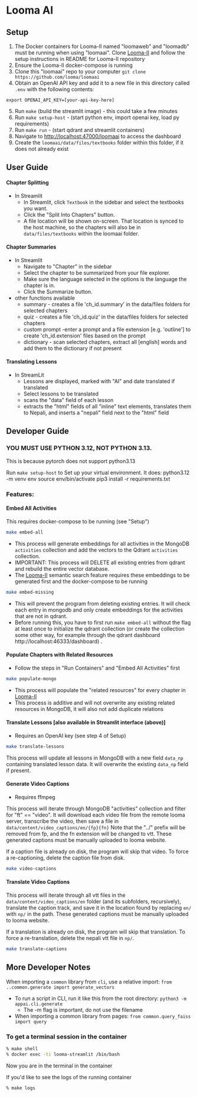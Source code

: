 # Looma AI

## Setup

1. The Docker containers for Looma-II named "loomaweb" and "loomadb" must be running when using "loomaai". Clone [Looma-II](https://github.com/looma/Looma-II) and follow the setup instructions in README for Looma-II repository
2. Ensure the Looma-II docker-compose is running
3. Clone this "loomaai" repo to your computer `git clone https://github.com/looma/loomaai`
4. Obtain an OpenAI API key and add it to a new file in this directory called `.env` with the following contents:
```shell
export OPENAI_API_KEY=[your-api-key-here]
```
5. Run `make` (build the streamlit image) - this could take a few minutes 
6. Run `make setup-host` - (start python env, import openai key, load py requirements)
7. Run `make run` - (start qdrant and streamlit containers)
8. Navigate to [http://localhost:47000/loomaai](http://localhost:47000/loomaai) to access the dashboard
9. Create the `loomaai/data/files/textbooks` folder within this folder, if it does not already exist


## User Guide

#### Chapter Splitting

* In Streamlit
  * In Streamlit, click `Textbook` in the sidebar and select the textbooks you want.
  * Click the "Split Into Chapters" button. 
  * A file location will be shown on-screen. That location is synced to the host machine, so the chapters will also be in `data/files/textbooks` within the loomaai folder.

#### Chapter Summaries

* In Streamlit
  * Navigate to "Chapter" in the sidebar
  * Select the chapter to be summarized from your file explorer.
  * Make sure the language selected in the options is the language the chapter is in.
  * Click the Summarize button.
* other functions available
  * summary - creates a file 'ch_id.summary' in the data/files folders for selected chapters
  * quiz - creates a file 'ch_id.quiz' in the data/files folders for selected chapters
  * custom prompt -enter a prompt and a file extension [e.g. 'outline'] to create 'ch_id.extension' files based on the prompt
  * dictionary - scan selected chapters, extract all [english] words and add them to the dictionary if not present

#### Translating Lessons

* In StreamLit
  * Lessons are displayed, marked with "AI" and date translated if translated
  * Select lessons to be translated
  * scans the "data" field of each lesson
  * extracts the "html" fields of all "inline" text elements, translates them to Nepali, and inserts a "nepali" field next to the "html" field

## Developer Guide

### **YOU MUST USE PYTHON 3.12, NOT PYTHON 3.13**.
This is because pytorch does not support python3.13

 Run `make setup-host` to Set up your virtual environment. 
 It does:
	python3.12 -m venv env
	source env/bin/activate
	pip3 install -r requirements.txt


### Features:

#### Embed All Activities

This requires  docker-compose to be running (see "Setup")

```bash
make embed-all
```
* This process will generate embeddings for all activities in the MongoDB `activities` collection and add the vectors to the Qdrant `activities` collection.
* IMPORTANT: This process will DELETE all existing entries from qdrant and rebuild the entire vector database.
* The [Looma-II](https://github.com/looma/Looma-II) semantic search feature requires these embeddings to be generated first and the docker-compose to be running

```bash
make embed-missing
```
* This will prevent the program from deleting existing entries. It will check each entry in mongodb and only create embeddings for the activities that are not in qdrant.
* Before running this, you have to first run `make embed-all` without the flag at least once to initialize the qdrant collection (or create the collection some other way, for example through the qdrant dashboard http://localhost:46333/dashboard) .


#### Populate Chapters with Related Resources

* Follow the steps in "Run Containers" and "Embed All Activities" first

```bash
make populate-mongo
```
* This process will populate the "related resources" for every chapter in [Looma-II](https://github.com/looma/Looma-II)
* This process is additive and will not overwrite any existing related resources in MongoDB, it will also not add duplicate relations

#### Translate Lessons [also available in Streamlit interface (above)]
* Requires an OpenAI key (see step 4 of Setup)

```bash
make translate-lessons
```

This process will update all lessons in MongoDB with a new field `data_np` containing translated lesson data. It will overwrite the existing `data_np` field if present.

#### Generate Video Captions
* Requires ffmpeg

This process will iterate through MongoDB "activities" collection and filter for "ft" == "video". It will download each video file from the remote looma server, transcribe the video, then save a file in `data/content/video_captions/en/{fp}{fn}` Note that the "../" prefix will be removed from fp, and the fn extension will be changed to vtt. These generated captions must be manually uploaded to looma website.

If a caption file is already on disk, the program will skip that video. To force a re-captioning, delete the caption file from disk. 
```bash
make video-captions
```

#### Translate Video Captions
This process will iterate through all vtt files in the `data/content/video_captions/en` folder (and its subfolders, recursively), translate the caption track, and save it in the location found by replacing `en/` with `np/` in the path. These generated captions must be manually uploaded to looma website.

If a translation is already on disk, the program will skip that translation. To force a re-translation, delete the nepali vtt file in `np/`. 
```bash
make translate-captions
```
## More Developer Notes

When importing a `common` library from `cli`, use a relative import: `from ..common.generate import generate_vectors`
* To run a script in CLI, run it like this from the root directory: `python3 -m appai.cli.generate`
  * The -m flag is important, do not use the filename
* When importing a common library from pages: `from common.query_faiss import query`

### To get a terminal session in the container
```bash
% make shell
% docker exec -ti looma-streamlit /bin/bash
```
Now you are in the terminal in the container

If you'd like to see the logs of the running container
```bash
% make logs
```
